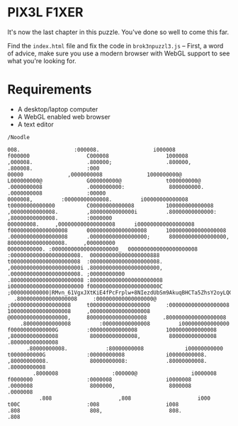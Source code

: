 # PIX3L F1XER

It's now the last chapter in this puzzle. You've done so well to come this far.

Find the `index.html` file and fix the code in `brok3npuzzl3.js` – First, a word of advice, make sure you use a modern browser with WebGL support to see what you're looking for.

# Requirements
* A desktop/laptop computer
* A WebGL enabled web browser
* A text editor

`/Noodle`

```8.                     :08                      i08                      f08                      C08                      108                      ,08.                     .80:                     .80,                     .88.                     :0
008.                 :000008.                 i000008                  f000000                  C000008                  1000008                  ,000008.                 .800000;                 .800000,                 .800008.                 :000
00000              ,0000000008              1000000000@              L000000000@              G000000000@              t000000000@              .0000000008              .0000000000:              8000000000.             .0000000008              :00000
0000008,         :00000000000008.         i00000000000008          t00000000000000          C00000000000008          100000000000008          ,00000000000008.         ,80000000000000i         .80000000000000:         ,80000000000008.         :0000000
000000008.     ,000000000000000008      i000000000000000008      f000000000000000008      0000000000000000008      1000000000000000008      .000000000000000008      .000000000000000000;      800000000000000000,      800000000000000008.     ,000000000
00000000000. :000000000000000000000_  0000000000000000000008  :0000000000000000000008.  0000000000000000000888  t0000000000000000000008  :0000000000000000000008. ,0000000000000000000000i .8000000000000000000000, .0000000000000000000008. ;00000000000
.80000000000000000000008 :80000000000000000000008 i00000000000000000000000 f0000000000000000000000C ;000000000000|RMvn_61VgxJXtKiE4fPcFrplw+8NIezdUbSm9AkuqBHCTa5ZhsY2oyLQGD7Oj0W3|.80000000000000000000008:80000000000000000000008800000000000000000000
  .8000000000000000008     :000000000000000000@     ;0000000000000000008     t0000000000000000000     :0000000000000000008     10000000000000000008     ,0000000000000000008      @000000000000000000,     8000000000000000008     .8000000000000000008
    .800000000000008         :000000000000008         i000000000000000         f00000000000000G         :000000000000008         1000000000000008         ,800000000000008          800000000000008,         800000000000008         .800000000000008
      .80000000008.            :80000000008             i00000000000             t0000000000G             :00000000008             i00000000008.            ,80000000008.             80000000008:            .80000000008.            .80000000008
        .8000008                 :000000@                 i0000008                 f0000000                 :0000008                 i0000008                 .0000008                  8000000,                 8000008                 .0000008
          .808                     ,808                     i000                     t00C                     :008                     i008                     .808                      808,                     808.                    .808

```